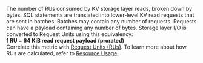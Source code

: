 The number of RUs consumed by KV storage layer reads, broken down by bytes. SQL statements are translated into lower-level KV read requests that are sent in batches. Batches may contain any number of requests. Requests can have a payload containing any number of bytes. Storage layer I/O is converted to Request Units using this equivalency:
<br>
<b>1 RU = 64 KiB read request payload (prorated)</b>
<br>
Correlate this metric with <a href="#tenant.consumption.request_units">Request Units (RUs)</a>. To learn more about how RUs are calculated, refer to <a href="https://www.cockroachlabs.com/docs/cockroachcloud/serverless-resource-usage">Resource Usage</a>.
